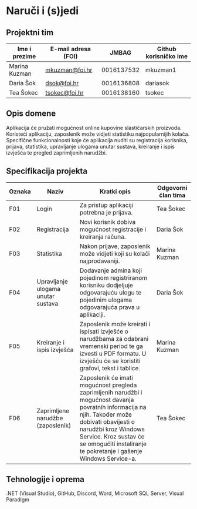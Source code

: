 # Naruči i (s)jedi

## Projektni tim

Ime i prezime | E-mail adresa (FOI) | JMBAG | Github korisničko ime
------------  | ------------------- | ----- | ---------------------
Marina Kuzman | mkuzman@foi.hr | 0016137532 | mkuzman1
Daria Šok | dsok@foi.hr | 0016136808 | dariasok
Tea Šokec | tsokec@foi.hr | 0016138160 | tsokec

## Opis domene
Aplikacija će pružati mogućnost online kupovine slastičarskih proizvoda. Koristeći aplikaciju, zaposlenik može vidjeti statistiku najpopularnijih kolača. Specifične funkcionalnosti koje će aplikacija nuditi su registracija korisnika, prijava, statistika, upravljanje ulogama unutar sustava, kreiranje i ispis izvješća te pregled zaprimljenih narudžbi.

## Specifikacija projekta

Oznaka | Naziv | Kratki opis | Odgovorni član tima
------ | ----- | ----------- | -------------------
F01 | Login | Za pristup aplikaciji potrebna je prijava. | Tea Šokec
F02 | Registracija | Novi korisnik dobiva mogućnost registracije i kreiranja računa. | Daria Šok
F03 | Statistika | Nakon prijave, zaposlenik može vidjeti koji su kolači najprodavaniji. | Marina Kuzman
F04 | Upravljanje ulogama unutar sustava | Dodavanje admina koji pojedinom registriranom korisniku dodjeljuje odgovarajuću ulogu te pojedinim ulogama odgovarajuća prava u aplikaciji. | Daria Šok
F05 | Kreiranje i ispis izvješća | Zaposlenik može kreirati i ispisati izvješće o narudžbama za odabrani vremenski period te ga izvesti u PDF formatu. U izvješću će se koristiti grafovi, tekst i tablice. | Marina Kuzman
F06 | Zaprimljene narudžbe (zaposlenik) | Zaposlenik će imati mogućnost pregleda zaprimljenih narudžbi i mogućnost davanja povratnih informacija na njih. Također može dobivati obavijesti o narudžbi kroz Windows Service. Kroz sustav će se omogućiti instaliranje te pokretanje i gašenje Windows Service-a. | Tea Šokec

## Tehnologije i oprema
.NET (Visual Studio), GitHub, Discord, Word, Microsoft SQL Server, Visual Paradigm
